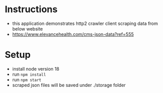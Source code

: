 # Instructions

- this application demonstrates http2 crawler client scraping data from below website
- https://www.elevancehealth.com/cms-json-data?ref=555

# Setup

- install node version 18
- run `npm install`
- run `npm start`
- scraped json files will be saved under ./storage folder
